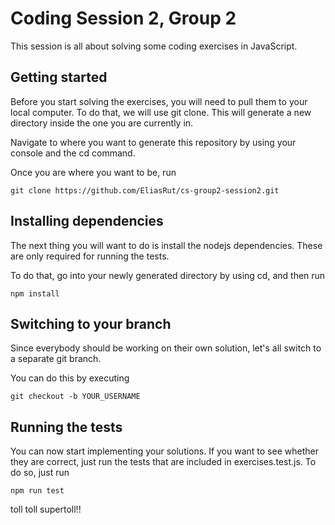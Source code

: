 # Coding Session 2, Group 2
This session is all about solving some coding exercises in JavaScript.

## Getting started
Before you start solving the exercises, you will need to pull them to your local computer.
To do that, we will use git clone. This will generate a new directory inside the one you are currently in.

Navigate to where you want to generate this repository by using your console and the cd command.

Once you are where you want to be, run
```
git clone https://github.com/EliasRut/cs-group2-session2.git
```

## Installing dependencies
The next thing you will want to do is install the nodejs dependencies. These are only required for
running the tests.

To do that, go into your newly generated directory by using cd, and then run
```
npm install
```

## Switching to your branch
Since everybody should be working on their own solution, let's all switch to a separate git branch.

You can do this by executing
```
git checkout -b YOUR_USERNAME
```

## Running the tests
You can now start implementing your solutions. If you want to see whether they are correct, just run
the tests that are included in exercises.test.js. To do so, just run
```
npm run test
```
toll toll supertoll!!
